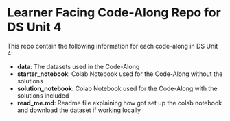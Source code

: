 # Learner Facing Code-Along Repo for DS Unit 4

This repo contain the following information for each code-along in DS Unit 4:

- **data**: The datasets used in the Code-Along
- **starter_notebook**: Colab Notebook used for the Code-Along without the solutions
- **solution_notebook**: Colab Notebook used for the Code-Along with the solutions included
- **read_me.md**: Readme file explaining how got set up the colab notebook and download the dataset if working locally
